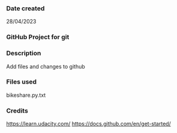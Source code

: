 
### Date created
28/04/2023 

### GitHub Project for git

### Description
Add files and changes to github

### Files used
bikeshare.py.txt

### Credits
https://learn.udacity.com/
https://docs.github.com/en/get-started/

